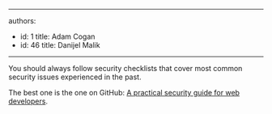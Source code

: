 

---
authors:
  - id: 1
    title: Adam Cogan
  - id: 46
    title: Danijel Malik
---




<span class='intro'> You should always follow security checklists that cover most common security  issues experienced in the past.<br> </span>

<p>The best one is the one on GitH​ub&#58; <a href="http&#58;//bit.ly/SecurityGuide-Checklist">A practical security guide for web developers</a>.<br></p>


